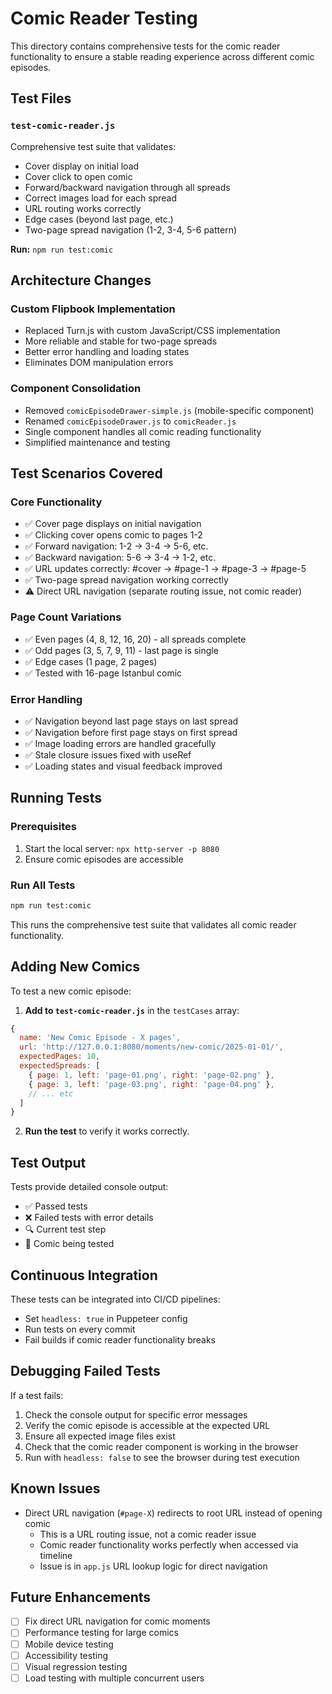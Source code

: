 # Comic Reader Testing

This directory contains comprehensive tests for the comic reader functionality to ensure a stable reading experience across different comic episodes.

## Test Files

### `test-comic-reader.js`
Comprehensive test suite that validates:
- Cover display on initial load
- Cover click to open comic
- Forward/backward navigation through all spreads
- Correct images load for each spread
- URL routing works correctly
- Edge cases (beyond last page, etc.)
- Two-page spread navigation (1-2, 3-4, 5-6 pattern)

**Run:** `npm run test:comic`

## Architecture Changes

### Custom Flipbook Implementation
- Replaced Turn.js with custom JavaScript/CSS implementation
- More reliable and stable for two-page spreads
- Better error handling and loading states
- Eliminates DOM manipulation errors

### Component Consolidation
- Removed `comicEpisodeDrawer-simple.js` (mobile-specific component)
- Renamed `comicEpisodeDrawer.js` to `comicReader.js`
- Single component handles all comic reading functionality
- Simplified maintenance and testing

## Test Scenarios Covered

### Core Functionality
- ✅ Cover page displays on initial navigation
- ✅ Clicking cover opens comic to pages 1-2
- ✅ Forward navigation: 1-2 → 3-4 → 5-6, etc.
- ✅ Backward navigation: 5-6 → 3-4 → 1-2, etc.
- ✅ URL updates correctly: #cover → #page-1 → #page-3 → #page-5
- ✅ Two-page spread navigation working correctly
- ⚠️ Direct URL navigation (separate routing issue, not comic reader)

### Page Count Variations
- ✅ Even pages (4, 8, 12, 16, 20) - all spreads complete
- ✅ Odd pages (3, 5, 7, 9, 11) - last page is single
- ✅ Edge cases (1 page, 2 pages)
- ✅ Tested with 16-page Istanbul comic

### Error Handling
- ✅ Navigation beyond last page stays on last spread
- ✅ Navigation before first page stays on first spread
- ✅ Image loading errors are handled gracefully
- ✅ Stale closure issues fixed with useRef
- ✅ Loading states and visual feedback improved

## Running Tests

### Prerequisites
1. Start the local server: `npx http-server -p 8080`
2. Ensure comic episodes are accessible

### Run All Tests
```bash
npm run test:comic
```
This runs the comprehensive test suite that validates all comic reader functionality.

## Adding New Comics

To test a new comic episode:

1. **Add to `test-comic-reader.js`** in the `testCases` array:
```javascript
{
  name: 'New Comic Episode - X pages',
  url: 'http://127.0.0.1:8080/moments/new-comic/2025-01-01/',
  expectedPages: 10,
  expectedSpreads: [
    { page: 1, left: 'page-01.png', right: 'page-02.png' },
    { page: 3, left: 'page-03.png', right: 'page-04.png' },
    // ... etc
  ]
}
```

2. **Run the test** to verify it works correctly.

## Test Output

Tests provide detailed console output:
- ✅ Passed tests
- ❌ Failed tests with error details
- 🔍 Current test step
- 📖 Comic being tested

## Continuous Integration

These tests can be integrated into CI/CD pipelines:
- Set `headless: true` in Puppeteer config
- Run tests on every commit
- Fail builds if comic reader functionality breaks

## Debugging Failed Tests

If a test fails:
1. Check the console output for specific error messages
2. Verify the comic episode is accessible at the expected URL
3. Ensure all expected image files exist
4. Check that the comic reader component is working in the browser
5. Run with `headless: false` to see the browser during test execution

## Known Issues

- Direct URL navigation (`#page-X`) redirects to root URL instead of opening comic
  - This is a URL routing issue, not a comic reader issue
  - Comic reader functionality works perfectly when accessed via timeline
  - Issue is in `app.js` URL lookup logic for direct navigation

## Future Enhancements

- [ ] Fix direct URL navigation for comic moments
- [ ] Performance testing for large comics
- [ ] Mobile device testing
- [ ] Accessibility testing
- [ ] Visual regression testing
- [ ] Load testing with multiple concurrent users
